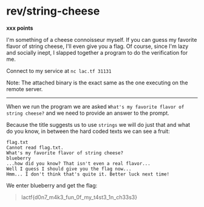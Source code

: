 # rev/string-cheese

**xxx points**

I'm something of a cheese connoisseur myself. If you can guess my favorite flavor of string cheese, I'll even give you a flag. Of course, since I'm lazy and socially inept, I slapped together a program to do the verification for me.

Connect to my service at `nc lac.tf 31131`

Note: The attached binary is the exact same as the one executing on the remote server.

___

When we run the program we are asked `What's my favorite flavor of string cheese?` and we need to provide an answer to the prompt.

Because the title suggests us to use `strings` we will do just that and what do you know, in between the hard coded texts we can see a fruit:

```
flag.txt
Cannot read flag.txt.
What's my favorite flavor of string cheese?
blueberry
...how did you know? That isn't even a real flavor...
Well I guess I should give you the flag now...
Hmm... I don't think that's quite it. Better luck next time!
```

We enter blueberry and get the flag:
> lactf{d0n7_m4k3_fun_0f_my_t4st3_1n_ch33s3}



